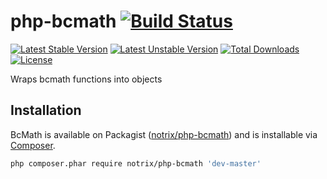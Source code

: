 php-bcmath [![Build Status](https://travis-ci.org/notrix/php-bcmath.svg?branch=master)](https://travis-ci.org/notrix/php-bcmath)
==========

[![Latest Stable Version](https://poser.pugx.org/notrix/php-bcmath/v/stable.png)](https://packagist.org/packages/notrix/php-bcmath)
[![Latest Unstable Version](https://poser.pugx.org/notrix/php-bcmath/v/unstable.png)](https://packagist.org/packages/notrix/php-bcmath)
[![Total Downloads](https://poser.pugx.org/notrix/php-bcmath/downloads.png)](https://packagist.org/packages/notrix/php-bcmath)
[![License](https://poser.pugx.org/notrix/php-bcmath/license.png)](https://packagist.org/packages/notrix/php-bcmath)

Wraps bcmath functions into objects

Installation
------------

BcMath is available on Packagist ([notrix/php-bcmath](http://packagist.org/packages/notrix/php-bcmath))
and is installable via [Composer](http://getcomposer.org/).

```bash
php composer.phar require notrix/php-bcmath 'dev-master'
```
